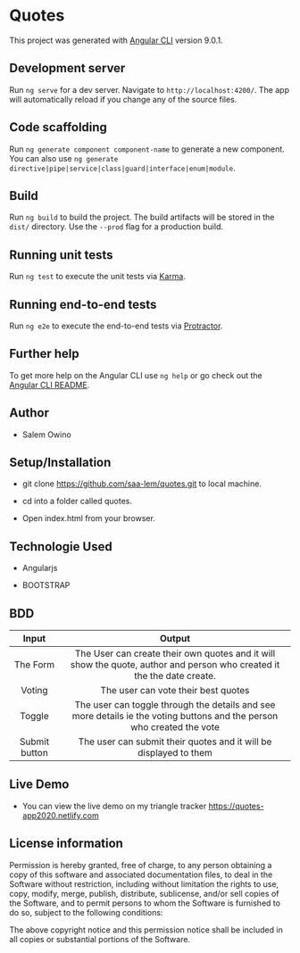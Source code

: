 # Quotes

This project was generated with [Angular CLI](https://github.com/angular/angular-cli) version 9.0.1.

## Development server

Run `ng serve` for a dev server. Navigate to `http://localhost:4200/`. The app will automatically reload if you change any of the source files.

## Code scaffolding

Run `ng generate component component-name` to generate a new component. You can also use `ng generate directive|pipe|service|class|guard|interface|enum|module`.

## Build

Run `ng build` to build the project. The build artifacts will be stored in the `dist/` directory. Use the `--prod` flag for a production build.

## Running unit tests

Run `ng test` to execute the unit tests via [Karma](https://karma-runner.github.io).

## Running end-to-end tests

Run `ng e2e` to execute the end-to-end tests via [Protractor](http://www.protractortest.org/).

## Further help

To get more help on the Angular CLI use `ng help` or go check out the [Angular CLI README](https://github.com/angular/angular-cli/blob/master/README.md).

## Author

* Salem Owino

## Setup/Installation

* git clone https://github.com/saa-lem/quotes.git to local machine.

* cd into a folder called quotes.

* Open index.html from your browser.

## Technologie Used

* Angularjs

* BOOTSTRAP


## BDD
 
 |Input            |  Output  
| :----------------------:|:---------------:|
|The Form           | The User can create their own quotes and it will show the quote, author and person who created it the the date create.
| Voting| The user can vote their best quotes |
|Toggle|The user can toggle through the details and see more details ie the voting buttons and the person who created the vote|
|Submit button | The user can submit their quotes and it will be displayed to them|

## Live Demo

* You can view the live demo on my triangle tracker  https://quotes-app2020.netlify.com



## License information

Permission is hereby granted, free of charge, to any person obtaining a copy of this software and associated documentation files, to deal in the Software without restriction, including without limitation the rights to use, copy, modify, merge, publish, distribute, sublicense, and/or sell copies of the Software, and to permit persons to whom the Software is furnished to do so, subject to the following conditions:

The above copyright notice and this permission notice shall be included in all copies or substantial portions of the Software.
